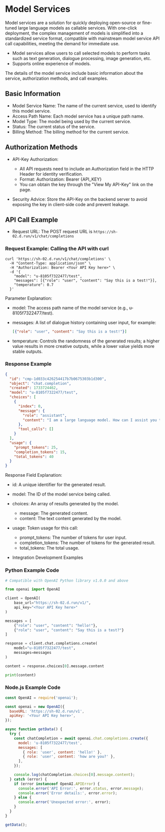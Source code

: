 # Model Services

Model services are a solution for quickly deploying open-source or fine-tuned large language models as callable services. With one-click deployment, the complex management of models is simplified into a standardized service format, compatible with mainstream model service API call capabilities, meeting the demand for immediate use.

- Model services allow users to call selected models to perform tasks such as text generation, dialogue processing, image generation, etc.
- Supports online experience of models.

The details of the model service include basic information about the service, authorization methods, and call examples.

## Basic Information

- Model Service Name: The name of the current service, used to identify this model service.
- Access Path Name: Each model service has a unique path name.
- Model Type: The model being used by the current service.
- Status: The current status of the service.
- Billing Method: The billing method for the current service.

## Authorization Methods

- API-Key Authorization:

    - All API requests need to include an Authorization field in the HTTP Header for identity verification.
    - Format: Authorization: Bearer {API_KEY}
    - You can obtain the key through the "View My API-Key" link on the page.

- Security Advice: Store the API-Key on the backend server to avoid exposing the key in client-side code and prevent leakage.

## API Call Example

- Request URL: The POST request URL is `https://sh-02.d.run/v1/chat/completions`

### Request Example: Calling the API with curl

```shell
curl 'https://sh-02.d.run/v1/chat/completions' \
  -H "Content-Type: application/json" \
  -H "Authorization: Bearer <Your API Key here>" \
  -d '{
    "model": "u-8105f7322477/test",
    "messages": [{"role": "user", "content": "Say this is a test!"}],
    "temperature": 0.7
  }'
```

Parameter Explanation:

- model: The access path name of the model service (e.g., u-8105f7322477/test).
- messages: A list of dialogue history containing user input, for example:

    ```json
    [{"role": "user", "content": "Say this is a test!"}]
    ```

- temperature: Controls the randomness of the generated results; a higher value results in more creative outputs, while a lower value yields more stable outputs.

### Response Example

```json
{
  "id": "cmp-1d033c426254417b7b0675303b1d300",
  "object": "chat.completion",
  "created": 1733724462,
  "model": "u-8105f7322477/test",
  "choices": [
    {
      "index": 0,
      "message": {
        "role": "assistant",
        "content": "I am a large language model. How can I assist you today?"
      },
      "tool_calls": []
    }
  ],
  "usage": {
    "prompt_tokens": 25,
    "completion_tokens": 15,
    "total_tokens": 40
  }
}
```

Response Field Explanation:

- id: A unique identifier for the generated result.
- model: The ID of the model service being called.
- choices: An array of results generated by the model.
    - message: The generated content.
    - content: The text content generated by the model.
- usage: Token usage for this call:
    - prompt_tokens: The number of tokens for user input.
    - completion_tokens: The number of tokens for the generated result.
    - total_tokens: The total usage.

- Integration Development Examples

### Python Example Code

```python
# Compatible with OpenAI Python library v1.0.0 and above

from openai import OpenAI

client = OpenAI(
    base_url="https://sh-02.d.run/v1/",
    api_key="<Your API Key here>"
)

messages = [
    {"role": "user", "content": "hello!"},
    {"role": "user", "content": "Say this is a test?"}
]

response = client.chat.completions.create(
    model="u-8105f7322477/test",
    messages=messages
)

content = response.choices[0].message.content

print(content)
```

### Node.js Example Code

```js
const OpenAI = require('openai');

const openai = new OpenAI({
  baseURL: 'https://sh-02.d.run/v1',
  apiKey: '<Your API Key here>',
});

async function getData() {
  try {
    const chatCompletion = await openai.chat.completions.create({
      model: 'u-8105f7322477/test',
      messages: [
        { role: 'user', content: 'hello!' },
        { role: 'user', content: 'how are you?' },
      ],
    });

    console.log(chatCompletion.choices[0].message.content);
  } catch (error) {
    if (error instanceof OpenAI.APIError) {
      console.error('API Error:', error.status, error.message);
      console.error('Error details:', error.error);
    } else {
      console.error('Unexpected error:', error);
    }
  }
}

getData();
```
